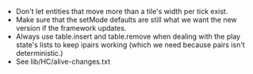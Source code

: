* Don't let entities that move more than a tile's width per tick exist.
* Make sure that the setMode defaults are still what we want the new version if the framework updates.
* Always use table.insert and table.remove when dealing with the play state's lists to keep ipairs working (which we need because pairs isn't deterministic.)
* See lib/HC/alive-changes.txt
